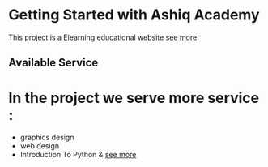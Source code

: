# Getting Started with Ashiq Academy

This project is a Elearning educational website [see more](https://vibrant-heisenberg-f6783b.netlify.app/).

## Available Service

# In the project we serve more service :
* graphics design
* web design
* Introduction To Python &  [see more]((https://vibrant-heisenberg-f6783b.netlify.app/))

